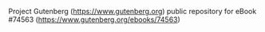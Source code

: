Project Gutenberg (https://www.gutenberg.org) public repository for
eBook #74563 (https://www.gutenberg.org/ebooks/74563)
